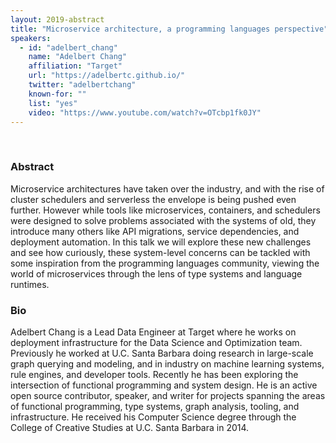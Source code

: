 ```yaml
---
layout: 2019-abstract
title: "Microservice architecture, a programming languages perspective"
speakers:
  - id: "adelbert_chang"
    name: "Adelbert Chang"
    affiliation: "Target"
    url: "https://adelbertc.github.io/"
    twitter: "adelbertchang"
    known-for: ""
    list: "yes"
    video: "https://www.youtube.com/watch?v=OTcbp1fk0JY"
---
```


<br/>

### Abstract

Microservice architectures have taken over the industry, and with the rise of cluster schedulers and serverless the envelope is being pushed even further. However while tools like microservices, containers, and schedulers were designed to solve problems associated with the systems of old, they introduce many others like API migrations, service dependencies, and deployment automation. In this talk we will explore these new challenges and see how curiously, these system-level concerns can be tackled with some inspiration from the programming languages community, viewing the world of microservices through the lens of type systems and language runtimes.

### Bio

Adelbert Chang is a Lead Data Engineer at Target where he works on deployment infrastructure for the Data Science and Optimization team. Previously he worked at U.C. Santa Barbara doing research in large-scale graph querying and modeling, and in industry on machine learning systems, rule engines, and developer tools. Recently he has been exploring the intersection of functional programming and system design. He is an active open source contributor, speaker, and writer for projects spanning the areas of functional programming, type systems, graph analysis, tooling, and infrastructure. He received his Computer Science degree through the College of Creative Studies at U.C. Santa Barbara in 2014.
